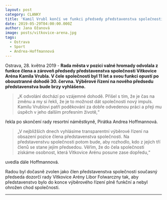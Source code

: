 ```yaml
---
layout: post
category: CLANKY
title: 'Kamil Vrubl končí ve funkci předsedy představenstva společnosti Vítkovice Aréna'
date: 2019-05-29T04:00:00.000Z
author: Jana Ožanová
image: posts/vitkovice-arena.jpg
tags:
  - Ostrava
  - Sport
  - Andrea-Hoffmannová
---
```


Ostrava, 28. května 2019 - **Rada města v pozici valné hromady odvolala z funkce člena a zároveň předsedy představenstva společnosti Vítkovice Aréna Kamila Vrubla. V čele společnosti byl 11 let a svou funkci opustí po oboustranné dohodě 30. června. Výběrové řízení na nového předsedu představenstva bude brzy vyhlášeno.**

> „K odvolání dochází po vzájemné dohodě. Přišel s tím, že je čas na změnu a my si řekli, že je to možnost dát společnosti nový impuls. Kamilu Vrublovi patří poděkování za dobře odvedenou práci a přeji mu úspěch v jeho dalším profesním životě,“

řekla po skončení rady resortní náměstkyně, Pirátka Andrea Hoffmannová.

> „V nejbližších dnech vyhlásíme transparentní výběrové řízení na obsazení pozice člena představenstva společnosti. Na představenstvu společnosti potom bude, aby rozhodlo, kdo z jejich tří členů se stane jejím předsedou. Věřím, že do čela společnosti získáme osobnost, která Vítkovice Arénu posune zase dopředu,“

uvedla dále Hoffmannová.

Radou byl dočasně zvolen jako člen představenstva společnosti současný předseda dozorčí rady Vítkovice Arény Libor Folwarczny tak, aby představenstvo bylo do konce výběrového řízení plně funkční a nebyl ohrožen chod společnosti. 

- - -


